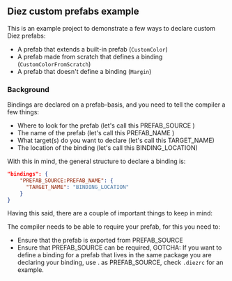 ## Diez custom prefabs example

This is an example project to demonstrate a few ways to declare custom Diez
prefabs:

- A prefab that extends a built-in prefab (`CustomColor`)
- A prefab made from scratch that defines a binding (`CustomColorFromScratch`)
- A prefab that doesn't  define a binding (`Margin`)

### Background

Bindings are declared on a prefab-basis, and you need to tell the compiler a few
things:

- Where to look for the prefab (let's call this PREFAB_SOURCE )
- The name of the prefab (let's call this PREFAB_NAME )
- What target(s) do you want to declare (let's call this TARGET_NAME)
- The location of the binding (let's call this BINDING_LOCATION)

With this in mind, the general structure to declare a binding is:

```json
"bindings": {
    "PREFAB_SOURCE:PREFAB_NAME": {
      "TARGET_NAME": "BINDING_LOCATION"
    }
}
```

Having this said, there are a couple of important things to keep in mind:

The compiler needs to be able to require your prefab, for this you need to:

- Ensure that the prefab is exported from PREFAB_SOURCE
- Ensure that PREFAB_SOURCE can be required, GOTCHA: If you want to define a
  binding for a prefab that lives in the same package you are declaring your
  binding, use . as PREFAB_SOURCE, check `.diezrc` for an example.
